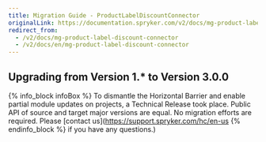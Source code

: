 ```yaml
---
title: Migration Guide - ProductLabelDiscountConnector
originalLink: https://documentation.spryker.com/v2/docs/mg-product-label-discount-connector
redirect_from:
  - /v2/docs/mg-product-label-discount-connector
  - /v2/docs/en/mg-product-label-discount-connector
---
```


## Upgrading from Version 1.* to Version 3.0.0


{% info_block infoBox %}
To dismantle the Horizontal Barrier and enable partial module updates on projects, a Technical Release took place. Public API of source and target major versions are equal. No migration efforts are required. Please [contact us](https://support.spryker.com/hc/en-us
{% endinfo_block %} if you have any questions.)
